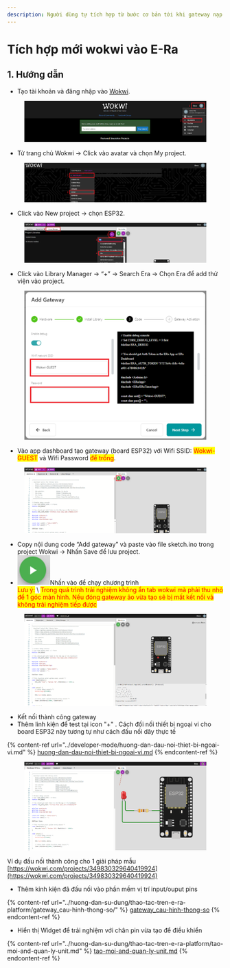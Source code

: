 ```yaml
---
description: Người dùng tự tích hợp từ bước cơ bản tới khi gateway nạp code thành công
---
```


# Tích hợp mới wokwi vào E-Ra

## 1. Hướng dẫn&#x20;

* Tạo tài khoản và đăng nhập vào [Wokwi](https://wokwi.com/).&#x20;

<figure><img src="../.gitbook/assets/image (6) (3).png" alt=""><figcaption></figcaption></figure>

* Từ trang chủ Wokwi -> Click vào avatar và chọn My project.

<figure><img src="../.gitbook/assets/image (4) (3).png" alt=""><figcaption></figcaption></figure>

* Click vào New project -> chọn ESP32.

<figure><img src="../.gitbook/assets/image (5) (2).png" alt=""><figcaption></figcaption></figure>

* Click vào Library Manager -> “+” -> Search Era -> Chọn Era để add thử viện vào project.

<figure><img src="../.gitbook/assets/image (1) (7).png" alt=""><figcaption></figcaption></figure>

* Vào app dashboard tạo gateway (board ESP32) với Wifi SSID: <mark style="color:red;">Wokwi-GUEST</mark> và Wifi Password <mark style="color:red;">để trống</mark>.

<figure><img src="../.gitbook/assets/image (12) (2).png" alt=""><figcaption></figcaption></figure>

* Copy nội dung code “Add gateway” và paste vào file sketch.ino trong project Wokwi -> Nhấn Save để lưu project.
* <img src="../.gitbook/assets/image (3) (3).png" alt="" data-size="line">Nhấn vào để chạy chương trình \
  <mark style="color:red;">Lưu ý:</mark> \ <mark style="color:red;">Trong quá trình trải nghiệm không ẩn tab wokwi mà phải thu nhỏ để 1 góc màn hình. Nếu đóng gateway ảo vừa tạo sẽ bị mất kết nối và không trải nghiệm tiếp được</mark>

<figure><img src="../.gitbook/assets/image (7) (3).png" alt=""><figcaption></figcaption></figure>

* Kết nối thành công gateway
* Thêm linh kiện để test tại icon "+" .  Cách đối nối thiết bị ngoại vi cho board ESP32 này tương tự như cách đấu nối dây thực tế&#x20;

{% content-ref url="../developer-mode/huong-dan-dau-noi-thiet-bi-ngoai-vi.md" %}
[huong-dan-dau-noi-thiet-bi-ngoai-vi.md](../developer-mode/huong-dan-dau-noi-thiet-bi-ngoai-vi.md)
{% endcontent-ref %}

<figure><img src="../.gitbook/assets/image (8) (4).png" alt=""><figcaption></figcaption></figure>

Ví dụ đấu nối thành công cho 1 giải pháp mẫu [https://wokwi.com/projects/349830329640419924](https://wokwi.com/projects/349830329640419924)

* Thêm kinh kiện đã đấu nối vào phần mềm vị trí input/ouput pins

{% content-ref url="../huong-dan-su-dung/thao-tac-tren-e-ra-platform/gateway_cau-hinh-thong-so/" %}
[gateway\_cau-hinh-thong-so](../huong-dan-su-dung/thao-tac-tren-e-ra-platform/gateway\_cau-hinh-thong-so/)
{% endcontent-ref %}

* Hiển thị Widget để trải nghiệm với chân pin vừa tạo để điều khiển

{% content-ref url="../huong-dan-su-dung/thao-tac-tren-e-ra-platform/tao-moi-and-quan-ly-unit.md" %}
[tao-moi-and-quan-ly-unit.md](../huong-dan-su-dung/thao-tac-tren-e-ra-platform/tao-moi-and-quan-ly-unit.md)
{% endcontent-ref %}
